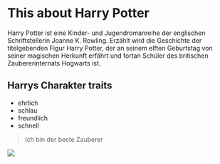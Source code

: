 # This about Harry Potter

Harry Potter ist eine Kinder- und Jugendromanreihe der englischen Schriftstellerin Joanne K. Rowling. 
Erzählt wird die Geschichte der titelgebenden Figur Harry Potter, der an seinem elften Geburtstag von 
seiner magischen Herkunft erfährt und fortan Schüler des britischen Zaubererinternats Hogwarts ist.

## Harrys Charakter traits
* ehrlich
* schlau
* freundlich
* schnell


> Ich bin der beste Zauberer
<img src="https://de.wikipedia.org/wiki/Harry_Potter#/media/Datei:Kings_Cross_Platform_9,75.jpg"/>
